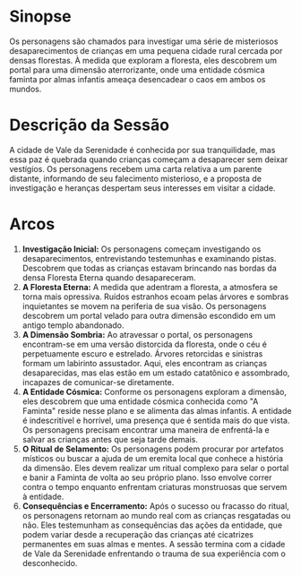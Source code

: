 
# Sinopse
Os personagens são chamados para investigar uma série de misteriosos desaparecimentos de crianças em uma pequena cidade rural cercada por densas florestas. À medida que exploram a floresta, eles descobrem um portal para uma dimensão aterrorizante, onde uma entidade cósmica faminta por almas infantis ameaça desencadear o caos em ambos os mundos.

# Descrição da Sessão
A cidade de Vale da Serenidade é conhecida por sua tranquilidade, mas essa paz é quebrada quando crianças começam a desaparecer sem deixar vestígios. Os personagens recebem uma carta relativa a um parente distante, informando de seu falecimento misterioso, e a proposta de investigação e heranças despertam seus interesses em visitar a cidade.

# Arcos
1. **Investigação Inicial:** Os personagens começam investigando os desaparecimentos, entrevistando testemunhas e examinando pistas. Descobrem que todas as crianças estavam brincando nas bordas da densa Floresta Eterna quando desapareceram.
2. **A Floresta Eterna:** A medida que adentram a floresta, a atmosfera se torna mais opressiva. Ruídos estranhos ecoam pelas árvores e sombras inquietantes se movem na periferia de sua visão. Os personagens descobrem um portal velado para outra dimensão escondido em um antigo templo abandonado.
3. **A Dimensão Sombria:** Ao atravessar o portal, os personagens encontram-se em uma versão distorcida da floresta, onde o céu é perpetuamente escuro e estrelado. Árvores retorcidas e sinistras formam um labirinto assustador. Aqui, eles encontram as crianças desaparecidas, mas elas estão em um estado catatônico e assombrado, incapazes de comunicar-se diretamente.
4. **A Entidade Cósmica:** Conforme os personagens exploram a dimensão, eles descobrem que uma entidade cósmica conhecida como "A Faminta" reside nesse plano e se alimenta das almas infantis. A entidade é indescritível e horrível, uma presença que é sentida mais do que vista. Os personagens precisam encontrar uma maneira de enfrentá-la e salvar as crianças antes que seja tarde demais.
5. **O Ritual de Selamento:** Os personagens podem procurar por artefatos místicos ou buscar a ajuda de um eremita local que conhece a história da dimensão. Eles devem realizar um ritual complexo para selar o portal e banir a Faminta de volta ao seu próprio plano. Isso envolve correr contra o tempo enquanto enfrentam criaturas monstruosas que servem à entidade.
6. **Consequências e Encerramento:** Após o sucesso ou fracasso do ritual, os personagens retornam ao mundo real com as crianças resgatadas ou não. Eles testemunham as consequências das ações da entidade, que podem variar desde a recuperação das crianças até cicatrizes permanentes em suas almas e mentes. A sessão termina com a cidade de Vale da Serenidade enfrentando o trauma de sua experiência com o desconhecido.